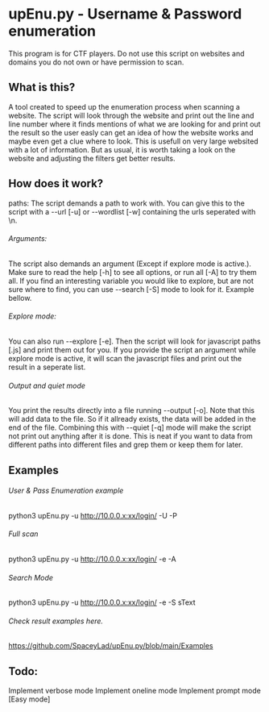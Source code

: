 # upEnu.py - Username & Password enumeration

This program is for CTF players. Do not use this script on websites and domains you do not own or have permission to scan.

## What is this?
A tool created to speed up the enumeration process when scanning a website.
The script will look through the website and print out the line and line number where it finds mentions of what we are looking for and print out the result so the user easly can get an idea of how the website works and maybe even get a clue where to look.
This is usefull on very large websited with a lot of information. But as usual, it is worth taking a look on the website and adjusting the filters get better results.

## How does it work?
paths:
The script demands a path to work with. You can give this to the script with a --url [-u] or --wordlist [-w] containing the urls seperated with \n.

###### Arguments:
The script also demands an argument (Except if explore mode is active.). Make sure to read the help [-h] to see all options, or run all [-A] to try them all.
If you find an interesting variable you would like to explore, but are not sure where to find, you can use --search [-S] mode to look for it. Example bellow.

###### Explore mode:
You can also run --explore [-e]. Then the script will look for javascript paths [.js] and print them out for you.
If you provide the script an argument while explore mode is active, it will scan the javascript files and print out the result in a seperate list.

###### Output and quiet mode
You print the results directly into a file running --output [-o]. Note that this will add data to the file. So if it allready exists, the data will be added in the end of the file. Combining this with --quiet [-q] mode will make the script not print out anything after it is done. This is neat if you want to data from different paths into different files and grep them or keep them for later.

## Examples
###### User & Pass Enumeration example
python3 upEnu.py -u http://10.0.0.x:xx/login/ -U -P

###### Full scan
python3 upEnu.py -u http://10.0.0.x:xx/login/ -e -A

###### Search Mode
python3 upEnu.py -u http://10.0.0.x:xx/login/ -e -S sText

###### Check result examples here.
https://github.com/SpaceyLad/upEnu.py/blob/main/Examples

## Todo:
Implement verbose mode
Implement oneline mode
Implement prompt mode [Easy mode]
